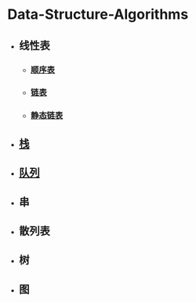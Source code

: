 # Data-Structure-Algorithms


* ## 线性表
	
	* ### [顺序表](https://github.com/JakeLin0fly/DataStructure-Algorithms/tree/master/List)
	
	* ### [链表](https://github.com/JakeLin0fly/DataStructure-Algorithms/tree/master/LinkList)
	
	* ### [静态链表](https://github.com/JakeLin0fly/DataStructure-Algorithms/tree/master/StaticLinkList)
	
* ## [栈](https://github.com/JakeLin0fly/DataStructure-Algorithms/tree/master/Stack)
* ## [队列](https://github.com/JakeLin0fly/DataStructure-Algorithms/tree/master/Queue)
	
* ## 串
	
* ## 散列表


* ## 树
  
* ## 图


